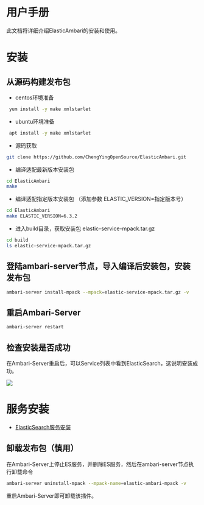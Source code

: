 # 用户手册

此文档将详细介绍ElasticAmbari的安装和使用。

# 安装

## 从源码构建发布包
* centos环境准备
````bash
 yum install -y make xmlstarlet
````
* ubuntu环境准备
````bash
 apt install -y make xmlstarlet
````
* 源码获取
````bash
git clone https://github.com/ChengYingOpenSource/ElasticAmbari.git
````
* 编译适配最新版本安装包
````bash
cd ElasticAmbari
make
````
* 编译适配指定版本安装包 （添加参数 ELASTIC_VERSION=指定版本号）
````bash
cd ElasticAmbari
make ELASTIC_VERSION=6.3.2
````
* 进入build目录，获取安装包  elastic-service-mpack.tar.gz
````bash
cd build
ls elastic-service-mpack.tar.gz
````
## 登陆ambari-server节点，导入编译后安装包，安装发布包

````bash
ambari-server install-mpack --mpack=elastic-service-mpack.tar.gz -v
````

## 重启Ambari-Server

````bash
ambari-server restart
````

## 检查安装是否成功

在Ambari-Server重启后，可以Service列表中看到ElasticSearch，这说明安装成功。

![](https://tva1.sinaimg.cn/large/703708dcly1gjw9d4bk1aj226y0zotku.jpg)

# 服务安装

- [ElasticSearch服务安装](INSTALL_ELASTICSEARCH.md)

## 卸载发布包（慎用）
在Ambari-Server上停止ES服务，并删除ES服务，然后在ambari-server节点执行卸载命令
````bash
ambari-server uninstall-mpack --mpack-name=elastic-ambari-mpack -v
````
重启Ambari-Server即可卸载该插件。